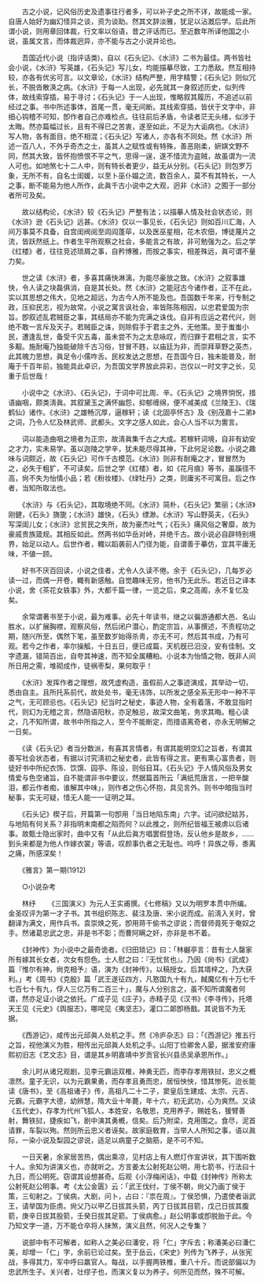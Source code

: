 <!-- { "loadSidebar": true } -->
　　古之小说，记风俗历史及遗事往行者多，可以补子史之所不详，故能成一家。自唐人始好为幽幻怪异之谈，资为谈助。然其文辞淡雅，犹足以沾漑后学。后此所谓小说，则用章回体裁，行文率以俗语，昔之评话而已。至近数年所译他国之小说，虽属文言，而体裁迥异，亦不能与古之小说并论也。 

　　吾国近代小说（指评话类)，自以《石头记》、《水浒》二书为最佳。两书皆社会小说，《水浒》写英雄，《石头记》写儿女，均能描摹尽致，工力悉敌。然互相持较，亦各有优劣可言。以文章论，《水浒》结构严整，用字精警；《石头记》则似冗长，不脱沓散涣之病。《水浒》于每一人出现，必先就其一身叙述历史，似列传体，故线索穿插，易于寻讨；《石头记》于一人出现，惟略叙其履历，不追述以前经过之事。书中所述事体，首尾一贯，毫无间断。其线索穿插，皆伏于文字中，非细心钩稽不可知，卽作者自己亦难检点。往往前后矛盾，令读者茫无头绪，似涉于太晦。然亦篇幅过长，且有不得已之苦衷，遂至如此，不足为大诟病也。《水浒》写人物，各有面目，绝不相混；《石头记》写诸人，亦各有不同处。然《水浒》所述一百八人，不外乎奇杰之士，虽其人之赋性或有特殊，善恶刚柔，姸娸文野不同，然其大致，皆怀抱愤恨不平之气，思得一逞，遂不惜流为盗贼，故虽谓为一流人可也。如地煞七十二人中，则有特长者更少，益无从分别。《石头记》则包罗万象，无所不有，自名士闺媛，以至卜巫仆媪之流，数百余人，莫不有其特长，一人之事，断不能易为他人所作，此眞千古小说中之大观，迥非《水浒》之囿于一部分者所可及矣。 

　　故以结构论，《水浒》较《石头记》严整有法；以描摹人情及社会状态论，则《水浒》逊《石头记》远甚。《水浒》仅以一事见长，《石头记》则如百川汇海，人间万事莫不具备，自宫闺阀阅至闾阎蓬荜，以及医巫星相，花木农佃，博徒蔑片之流，皆跃然纸上。作者生平所观察之社会，多能言之有故，非可勉强为之。后之学《红楼》者，往往竞述琐屑之事，自矜博雅，而按之事实，相差殊远，眞可谓不量力矣。 

　　世之读《水浒》者，多喜其痛快淋漓，为能尽豪放之致。《水浒》之叙事雄快，令人读之块磊俱消，自是其长处。然《水浒》之能冠古今诸作者，正不在此，实以其思想之伟大，见地之超远，为古今人所不能及也。吾国数千年来，行专制之政，压抑民志，视为故常。小说之寓言讽社会，率皆陈陈相因，以忠君爱国为宗旨。卽叙述乱君贼臣之事，其结局亦不能为完满之诛伐。自非有应运之君代兴，则绝不敢一言斥及天子。若贼臣之诛，则除假手于君主之外，无他策。至于蚩蚩小民，遭逢乱世，备受千灾五毒，虽未尝不为之太息咏叹，而归罪于君相之言，实不多觏。施耐庵乃独能破除千古习俗，甘冒不韪，以庙廷为非，而崇拜草野之英杰，此其魄力思想，眞足令小儒咋舌。民权发达之思想，在吾国今日，独未能普及，耐庵于千百年前，独能具此卓识，为吾国文学界放此异彩，岂仅以一时文字之长，见重于后世哉！ 

　　小说中之《水浒》、《石头记》，于词中可比周、辛。《石头记》之境界惝怳，措语幽咽，颇类淸眞。其叙黛玉之满怀幽怨，抑郁缠绵，便不减美成《兰陵王》、《瑞鹤仙》诸作。《水浒》之雄畅沉厚，逼稼轩；读《北固亭怀古》及《别茂嘉十二弟》之词，乃令人忆及林武师、武都头。文字之感人如此，会心人当不以为讆言。 

　　词以能造曲咽之境者为正宗，故淸眞集千古之大成。若稼轩词境，自非有幼安之才力，实未易学。虽以迦陵之学辛，犹未能尽得其神，下此何足论数。小说之趣味与词颇近，故《石头记》可作千古模范。《水浒》则非有耐庵之才，冒冒然为之，必失于粗犷，不可读矣。后世之学《红楼》者，如《花月痕》等书，虽蹊径不高，尙不失为怡情小品；若《粉妆楼》、《绿牡丹》之类，则庸劣不可寓目。后之作者，当知所取法也。 

　　《水浒》与《石头记》，其取境绝不同。《水浒》简朴，《石头记》繁丽；《水浒》刚健，《石头》旖旎；《水浒》雄快，《石头》缥渺。《水浒》写山野英夫，《石头》写深闺儿女；《水浒》忿贫民之失所，故为豪杰吐气；《石头》痛风俗之奢靡，故为豪戚贵族箴规。其相反如此。然两书如华岳对峙，并绝千古。故小说必自辟特别境界，始足以动人。后世作者，輙以蹈袭前人门径为能，自谓善于摹仿，宜其平庸无味，不値一顾。 

　　好书不厌百回读，小说之佳者，尤令人久读不倦。余于《石头记》，几每岁必读一过，而偶一开卷，輙有新感触。自觉趣味无穷，他书乃无此乐。若近日之译本小说，舍《茶花女轶事》外，大都千篇一律，一览之后，束之高阁，永不复忆及矣。 

　　余常谓著书至于小说，最为难事。必先十年读书，继之以徧游通都大邑、名山胜水，以扩展胸襟，观察风俗，然后闭户潜心，酌定宗旨，从事撰述，不责程功之期，随兴所至，偶然下笔，虽至数岁始得杀靑，亦无不可，然后其书成，乃有可观。若今之作者，率尔操觚，十日五日，便已成篇，天机旣已汨没，安有佳制。文字遗漏，错简百出，自夸其神速，而不知全属糟粕。小说本为怡情之物，旣非人间所日用之需，堆砌成作，徒祸枣梨，果何取乎！ 

　　《水浒》发挥作者之理想，故凭虚构造，虽假前人之事迹演成，其举动一切，悉由自主。且所托系前代，故处处书，毫无讳饰，以所发之感全系无形中一种不平之气，无可顾忌也。《石头记》纪当时之秘史，事迹人物，全有着落，不敢显指时代，则幻为无稽之言，然隐语阳秋，亦足触忌，故深文曲笔，务求其晦。粗心读之，几不知所谓，故书中所指之人，至今不能断定，而措语离奇者，亦永无明解之一日矣。 

　　《读《石头记》者当分数派，有喜其言情者，有谓其能明空幻之旨者，有谓其善写社会状态者，有据以讨究淸初之秘史者，此皆有得之言。更有熏心富贵者，则徒好书中所纪衣饰、饮馔、园亭、陈设，则俗目耳。《石头记》于人情风俗及男女情爱与色空诸旨，自不能谓非书中要议，然据篇首所云「满纸荒唐言，一把辛酸泪，都云作者痴，谁解其中味」，则作者之伤心怀抱，具见言外。则书中暗指当时秘事，实无可疑，惜无人能一一证明之耳。 

　　《石头记》楔子后，开篇第一句卽用「当日地陷东南」六字。试问欲纪姑苏，与地陷有何关系？非指明末南都之陷而何？以此推之，则所纪皆福王被虏以后诸事。故甄士隐出家时，曲中又有「从此后眞方唱罢假登场，反认他乡是故乡，……到头来都是为他人作嫁衣裳」等语，叹颜事仇者之无耻也。呜呼！异族之辱，黍离之痛，所感深矣！ 

　　《雅言》第一期(1912) 

　　○小说杂考 

　　林纾 
　　《三国演义》为元人王实甫撰。《七修稿》又以为明罗本贯中所编。金圣叹评为第一才子书。其书组织陈志、裴注及唐、宋小说而成。前淸入关时，曾翻译为满文，用作兵书。袁崇焕之死，卽用蒋干偷书之谬说；而督师竟死于奄奴之手。然诸葛忠武之忠，非是书不彰；而曹阿瞒之奸，亦非是书不着。 

　　《封神传》为小说中之最奇诡者。《归田琐记》曰：「林樾亭言：昔有士人罄家所有嫁其长女者，次女有怨色。士人慰之曰：『无忧贫也』。乃因《尙书》《武成》篇『惟尔有神，尙克相予』语，演为《封神传》，以稿授女。后其壻梓之，乃大获利。」考《周书》《克殷》篇「武王遂征四方，凡憝国九十有九，馘魔亿有十万七千七百七十有九，俘人三亿万有二百三十」，魔与人分别言之，虽不知所谓魔者何谓，然亦足证小说之依托。广成子见《庄子》，赤精子见《汉书》《李寻传》，托塔天王见《元史》《舆服志》，哪咤见《夷坚志》，灌口二郞卽杨戬。其说皆不为无据。 

　　《西游记》，咸传出元邱眞人处机之手。然《冷庐杂志》曰：「《西游记》推五行之旨，视他演义为胜，相传出元邱眞人处机之手。山阳丁俭卿舍人晏，据淮安府康熙初旧志《艺文志》目，谓是其乡明嘉靖中岁贡官长兴县丞吴承恩所作。」 

　　余儿时从诸兄观剧，见李元霸运双椎，神勇无匹，而李存孝用铁挝，忠义之槪凛然。童子无识，以为元霸果勇，而存孝且勇而忠，居恒怏怏，惜其惨死。迨长能读《唐书》，至《高祖诸子》传，高祖凡二十二子，窦皇后生建成、太宗、元吉、元霸。元霸字大德，幼辨慧，隋大业十年薨，年十六，初无武功，心为爽然。又读《五代史》，存孝为代州飞狐人，本姓安，名敬思，克用养子，赐姓名，猨臂善射，舞铁挝，捷疾如飞，剧中演其勇槪，信矣。后乃附梁，克用围之。食尽，泥首请罪，车裂以殉。然则所云忠义者诬矣。故家庭敎育，当举人人所知之事，语以眞际，一染小说及梨园之谬说，适足以病童子之脑筋，是不可不知。 

　　一日天暑，余家居苦热，偶出乘凉，见村店上有人燃灯作宣讲状，其下围听数十人。余知为讲演义也，亦就听之。方言姜太公射死赵公明，用七箭书，行法曰十九日，而公明死。窃谓其设想甚奇。后观《小浮梅闲话》，中载《封神传》所称太公射死赵公明事。考《太公金匮》云：「武王伐纣，丁侯不朝，尙父乃画丁侯于策，三旬射之。丁侯病，大剧，问卜，占曰：『祟在周』。丁侯恐惧，乃遣使者诣武王，请举国为臣虏。尙父乃以甲乙日拔其头箭，丙丁日拔其目箭，戊己日拔其腹箭，庚辛日拔其股箭，壬癸日拔其足箭。丁侯病愈。」赵公明事或卽脱胎于此。今乃知文字一道，万不能仓卒将人抹煞，演义且然，何况人之专集？ 

　　说部中有不可解者，如称人之美必曰潘安，将「仁」字斥去；称潘美必曰潘仁美，却增一「仁」字，余前已论过矣。至于岳云，《宋史》列传为飞养子，从张宪战，多得其力，军中呼曰羸官人。每战，以手握两铁椎，重八十斤。而说部偏以为忠武所生子。关兴者，壮缪子也，而演义复以为养子。何所见而然，殊不可解。 

